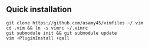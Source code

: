 ## Quick installation

	git clone https://github.com/asamy45/vimfiles ~/.vim
	cd .vim && ln -s vimrc ~/.vimrc
	git submodule init && git submodule update
	vim +PluginInstall +qall

